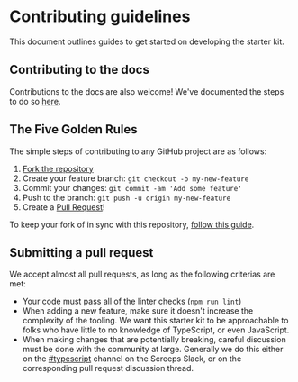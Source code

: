 # Contributing guidelines

This document outlines guides to get started on developing the starter kit.

## Contributing to the docs

Contributions to the docs are also welcome! We've documented the steps to do so [here](./docs/in-depth/contributing.md).

## The Five Golden Rules

The simple steps of contributing to any GitHub project are as follows:

1. [Fork the repository](https://github.com/screepers/screeps-typescript-starter/fork)
2. Create your feature branch: `git checkout -b my-new-feature`
3. Commit your changes: `git commit -am 'Add some feature'`
4. Push to the branch: `git push -u origin my-new-feature`
5. Create a [Pull Request](https://github.com/screepers/screeps-typescript-starter/pulls)!

To keep your fork of in sync with this repository, [follow this guide](https://help.github.com/articles/syncing-a-fork/).

## Submitting a pull request

We accept almost all pull requests, as long as the following criterias are met:

- Your code must pass all of the linter checks (`npm run lint`)
- When adding a new feature, make sure it doesn't increase the complexity of the tooling. We want this starter kit to be approachable to folks who have little to no knowledge of TypeScript, or even JavaScript.
- When making changes that are potentially breaking, careful discussion must be done with the community at large. Generally we do this either on the [#typescript](https://screeps.slack.com/messages/typecript/) channel on the Screeps Slack, or on the corresponding pull request discussion thread.
